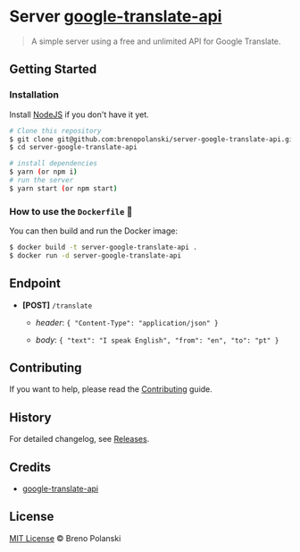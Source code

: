 # Server [google-translate-api](https://github.com/matheuss/google-translate-api)

> A simple server using a free and unlimited API for Google Translate.

## Getting Started

### Installation

Install [NodeJS](http://nodejs.org/) if you don't have it yet.

```bash
# Clone this repository
$ git clone git@github.com:brenopolanski/server-google-translate-api.git
$ cd server-google-translate-api

# install dependencies
$ yarn (or npm i)
# run the server
$ yarn start (or npm start)
```

### How to use the `Dockerfile` :whale:

You can then build and run the Docker image:

```sh
$ docker build -t server-google-translate-api .
$ docker run -d server-google-translate-api
```

## Endpoint

- **[POST]** `/translate`

  - *header*: `{ "Content-Type": "application/json" }`

  - *body*: `{ "text": "I speak English", "from": "en", "to": "pt" }`

## Contributing

If you want to help, please read the [Contributing](https://github.com/brenopolanski/server-google-translate-api/blob/master/CONTRIBUTING.md) guide.

## History

For detailed changelog, see [Releases](https://github.com/brenopolanski/server-google-translate-api/releases).

## Credits

- [google-translate-api](https://github.com/matheuss/google-translate-api)

## License

[MIT License](http://brenopolanski.mit-license.org/) © Breno Polanski
